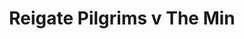 ---
year: 1991
serialNumber: "0140" 
game: "Reigate Pilgrims"
title: "Reigate Pilgrims v The Min"
gameLocation: "The Red Lion Betchworth"
gameDate: "/1991"
shortReport: ""
result: ""
resultType: ""
type: "game"
---